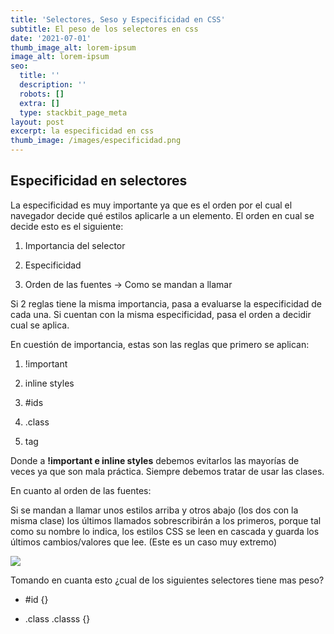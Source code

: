 ```yaml
---
title: 'Selectores, Seso y Especificidad en CSS'
subtitle: El peso de los selectores en css
date: '2021-07-01'
thumb_image_alt: lorem-ipsum
image_alt: lorem-ipsum
seo:
  title: ''
  description: ''
  robots: []
  extra: []
  type: stackbit_page_meta
layout: post
excerpt: la especificidad en css
thumb_image: /images/especificidad.png
---
```

## Especificidad en selectores

La especificidad es muy importante ya que es el orden por el cual el navegador decide qué estilos aplicarle a un elemento. El orden en cual se decide esto es el siguiente:

1.  Importancia del selector

2.  Especificidad

3.  Orden de las fuentes → Como se mandan a llamar

Si 2 reglas tiene la misma importancia, pasa a evaluarse la especificidad de cada una. Si cuentan con la misma especificidad, pasa el orden a decidir cual se aplica.

En cuestión de importancia, estas son las reglas que primero se aplican:

1.  !important

2.  inline styles

3.  \#ids

4.  .class

5.  tag

Donde a **!important e inline styles** debemos evitarlos las mayorías de veces ya que son mala práctica. Siempre debemos tratar de usar las clases.

En cuanto al orden de las fuentes:

Si se mandan a llamar unos estilos arriba y otros abajo (los dos con la misma clase) los últimos llamados sobrescribirán a los primeros, porque tal como su nombre lo indica, los estilos CSS se leen en cascada y guarda los últimos cambios/valores que lee. (Este es un caso muy extremo)

![](http://tech.tribalyte.eu/wp-content/uploads/2018/09/17.png)

Tomando en cuanta esto ¿cual de los siguientes selectores tiene mas peso?

*   \#id {}

*   .class .classs {}
